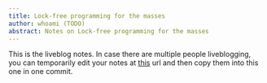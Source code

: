 ```yaml
---
title: Lock-free programming for the masses
author: whoami (TODO)
abstract: Notes on Lock-free programming for the masses
---
```


This is the liveblog notes.  In case there are multiple
people liveblogging, you can temporarily edit your notes
at [this](lock-free-programmin/template.md) url and then copy them into this one in one
commit.
